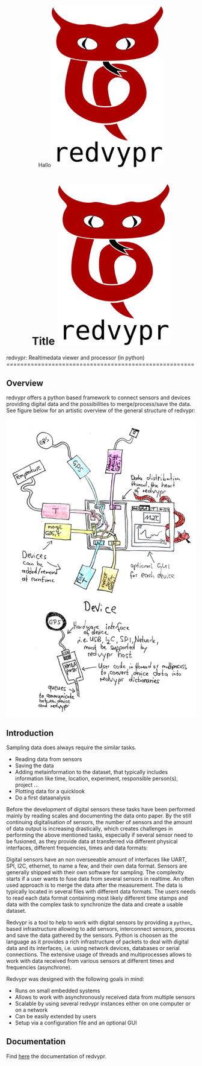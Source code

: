 <p style="text-align: center;">Hallo<img src="doc/source/figures/logo_v03.1.png" alt="Redvypr logo" width="300"/></p>

<h1 align="center"> Title  <img src="doc/source/figures/logo_v03.1.png" alt="Redvypr logo" width="300"/></h1>
redvypr: Realtimedata viewer and processor (in python)
======================================================

Overview
--------
redvypr offers a python based framework to connect sensors and devices providing digital data and the possibilities to merge/process/save the data. See figure below for an artistic overview of the general structure of redvypr:

![Artistic view of redvyprs general structure](doc/source/figures/redvypr_overview_merged_v01_small.png)

Introduction
------------


Sampling data does always require the similar tasks.

- Reading data from sensors
- Saving the data 
- Adding metainformation to the dataset, that typically includes
  information like time, location, experiment, responsible person(s),
  project ...
- Plotting data for a quicklook
- Do a first dataanalysis

Before the development of digital sensors these tasks have been
performed mainly by reading scales and documenting the data onto
paper. By the still continuing digitalisation of sensors, the number
of sensors and the amount of data output is increasing drastically,
which creates challenges in performing the above mentioned tasks,
especially if several sensor need to be fusioned, as they provide data
at transferred via different physical interfaces, different
frequencies, times and data formats:

Digital sensors have an non overseeable amount of interfaces like
UART, SPI, I2C, ethernet, to name a few, and their own data
format. Sensors are generally shipped with their own software for
sampling. The complexity starts if a user wants to fuse data from
several sensors in realtime. An often used approach is to merge the
data after the measurement. The data is typically located in several
files with different data formats. The users needs to read each data
format containing most likely different time stamps and data with the
complex task to synchronize the data and create a usable dataset.

Redvypr is a tool to help to work with digital sensors by providing a
`python`_ based infrastructure allowing to add sensors, interconnect
sensors, process and save the data gathered by the sensors. Python is
choosen as the language as it provides a rich infrastructure of
packets to deal with digital data and its interfaces, i.e. using
network devices, databases or serial connections. The extensive usage
of threads and multiprocesses allows to work with data received from
various sensors at different times and frequencies (asynchrone).

Redvypr was designed with the following goals in mind:
- Runs on small embedded systems
- Allows to work with asynchronously received data from multiple sensors
- Scalable by using several redvypr instances either on one computer or on a network
- Can be easily extended by users
- Setup via a configuration file and an optional GUI


Documentation
-------------
Find [here](https://redvypr.readthedocs.io) the documentation of redvypr.


